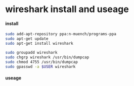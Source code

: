# wireshark install and useage

#### install

```bash
sudo add-apt-repository ppa:n-muench/programs-ppa
sudo apt-get update
sudo apt-get install wireshark

sudo groupadd wireshark
sudo chgrp wireshark /usr/bin/dumpcap
sudo chmod 4755 /usr/bin/dumpcap
sudo gpasswd -a $USER wireshark
```

#### useage


